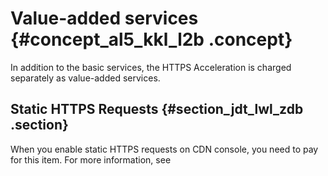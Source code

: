# Value-added services {#concept_al5_kkl_l2b .concept}

In addition to the basic services, the HTTPS Acceleration is charged separately as value-added services.

## Static HTTPS Requests {#section_jdt_lwl_zdb .section}

When you enable static HTTPS requests on CDN console, you need to pay for this item. For more information, see

